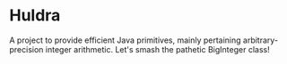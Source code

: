 # Huldra
A project to provide efficient Java primitives, mainly pertaining arbitrary-precision integer arithmetic.
Let's smash the pathetic BigInteger class!
